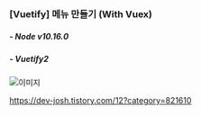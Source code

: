 ### [Vuetify] 메뉴 만들기 (With Vuex)

##### - Node v10.16.0
##### - Vuetify2

![이미지](https://blog.kakaocdn.net/dn/sTe5O/btqFAgcjfXc/D9id19pp1xmMf46fM1eE2k/img.gif)

<https://dev-josh.tistory.com/12?category=821610>
